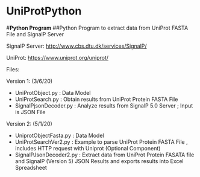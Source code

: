 # UniProtPython
#**Python Program**
##Python Program to extract data from UniProt FASTA File and SignalP Server

SignalP Server:
http://www.cbs.dtu.dk/services/SignalP/

UniProt:
https://www.uniprot.org/uniprot/

Files:

Version 1: (3/6/20)

 - UniProtObject.py :
  Data Model
 - UniProtSearch.py :
  Obtain results from UniProt Protein FASTA File
 - SignalPjsonDecoder.py :
  Analyze results from SignalP 5.0 Server ; Input is JSON File

Version 2: (5/1/20)

 - UniprotObjectFasta.py :
  Data Model
 - UniProtSearchVer2.py :
  Example to parse UniProt Protein FASTA File , includes HTTP request with Uniprot (Optional Component)
 - SignalPJsonDecoder2.py :
  Extract data from UniProt Protein FASATA file and SignalP (Version 5) JSON Results and exports results into Excel Spreadsheet
